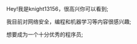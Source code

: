 Hey!我是knight13156，很高兴你可以看到;

我目前对网络安全，编程和机器学习等内容很感兴趣;

想要成为一个十分优秀的程序员;


<!---
Knight13156/Knight13156 is a ✨ special ✨ repository because its `README.md` (this file) appears on your GitHub profile.
You can click the Preview link to take a look at your changes.
--->
